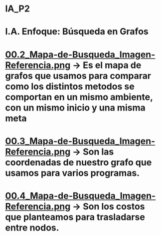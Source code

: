# IA_P2
# I.A. Enfoque: Búsqueda en Grafos
# [00.2_Mapa-de-Busqueda_Imagen-Referencia.png](https://github.com/AlejandraRG57/IA_P2_Busqueda-en-Grafos/blob/main/00.2_Mapa-de-Busqueda_Imagen-Referencia.png) -> Es el mapa de grafos que usamos para comparar como los distintos metodos se comportan en un mismo ambiente, con un mismo inicio y una misma meta
# [00.3_Mapa-de-Busqueda_Imagen-Referencia.png](https://github.com/AlejandraRG57/IA_P2_Busqueda-en-Grafos/blob/main/00.3_Mapa-de-Busqueda_Imagen-Referencia.png) -> Son las coordenadas de nuestro grafo que usamos para varios programas. 
# [00.4_Mapa-de-Busqueda_Imagen-Referencia.png](https://github.com/AlejandraRG57/IA_P2_Busqueda-en-Grafos/blob/main/00.4_Mapa-de-Busqueda_Imagen-Referencia.png) -> Son los costos que planteamos para trasladarse entre nodos.
